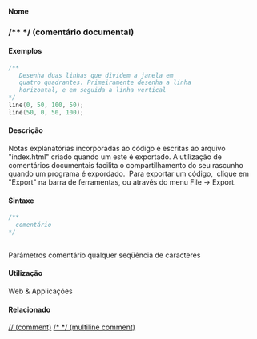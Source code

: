 
#### Nome
### /** */ (comentário documental)

#### Exemplos

```pde
/** 
   Desenha duas linhas que dividem a janela em
   quatro quadrantes. Primeiramente desenha a linha 
   horizontal, e em seguida a linha vertical 
*/ 
line(0, 50, 100, 50); 
line(50, 0, 50, 100); 

```



#### Descrição
Notas explanatórias incorporadas ao
código e escritas ao arquivo "index.html" criado quando um este
é exportado. A utilização de comentários
documentais facilita o compartilhamento do seu rascunho quando um
programa é expordado.  Para exportar um código,
 clique em  "Export" na barra de ferramentas, ou
através do menu File -> Export.

#### Sintaxe
```pde
/**
  comentário
*/
            
```
Parâmetros
comentário
qualquer seqüência de caracteres



#### Utilização

	
Web & Applicações

#### Relacionado
[// (comment)](comment
)
[/* */ (multiline comment)](multilinecomment
)

